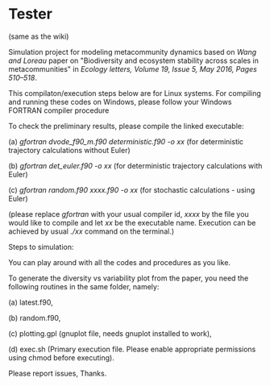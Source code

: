 # Tester
(same as the wiki)

Simulation project for modeling metacommunity dynamics based on *Wang and Loreau* paper on "Biodiversity and ecosystem stability across scales in metacommunities" in *Ecology letters, Volume 19, Issue 5, May 2016, Pages 510–518*.

This compilaton/execution steps below are for Linux systems. For compiling and running these codes on Windows, please follow your Windows FORTRAN compiler procedure

To check the preliminary results, please compile the linked executable:

(a) *gfortran dvode_f90_m.f90 deterministic.f90 -o xx* (for deterministic trajectory calculations without Euler)

(b) *gfortran det_euler.f90 -o xx* (for deterministic trajectory calculations with Euler)

(c) *gfortran random.f90 xxxx.f90 -o xx* (for stochastic calculations - using Euler)

(please replace *gfortran* with your usual compiler id, *xxxx* by the file you would like to compile and let *xx* be the executable name. Execution can be achieved by usual *./xx* command on the terminal.)

Steps to simulation:

You can play around with all the codes and procedures as you like. 

To generate the diversity vs variability plot from the paper, you need the following routines in the same folder, namely:

(a) latest.f90, 

(b) random.f90, 

(c) plotting.gpl (gnuplot file, needs gnuplot installed to work), 

(d) exec.sh (Primary execution file. Please enable appropriate permissions using chmod before executing).

Please report issues, Thanks.
